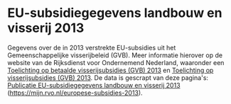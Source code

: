 # EU-subsidiegegevens landbouw en visserij 2013

Gegevens over de in 2013 verstrekte EU-subsidies uit het Gemeenschappelijke visserijbeleid (GVB). Meer informatie hierover op de website van de Rijksdienst voor Ondernemend Nederland, waaronder een <a href="https://mijn.rvo.nl/documents/13225/616196/Toelichting+op+betaalde+visserijsubsidies+2013/d7543cd4-2014-498a-809f-75d62f2063fc" target="_blank">Toelichting op betaalde visserijsubsidies (GVB) 2013</a> en <a href="https://mijn.rvo.nl/documents/13225/616196/Toelichting+op+visserijsubsidies+2013/2201de71-5df8-4749-a6e9-83da8e81c309" target="_blank">Toelichting op visserijsubsidies (GVB) 2013</a>. De data is gescrapt van deze pagina's: <a href="https://mijn.rvo.nl/europese-subsidies-2013" target="_blank">Publicatie EU-subsidiegegevens landbouw en visserij 2013</a> (<a href="https://mijn.rvo.nl/europese-subsidies-2013" target="_blank">https://mijn.rvo.nl/europese-subsidies-2013</a>).
